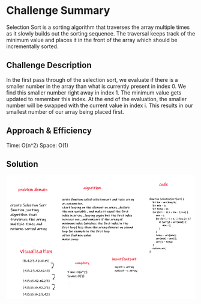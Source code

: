 # Challenge Summary
Selection Sort is a sorting algorithm that traverses the array multiple times as it slowly builds out the sorting sequence. The traversal keeps track of the minimum value and places it in the front of the array which should be incrementally sorted.

## Challenge Description
 In the first pass through of the selection sort, we evaluate if there is a smaller number in the array than what is currently present in index 0. We find this smaller number right away in index 1. The minimum value gets updated to remember this index. At the end of the evaluation, the smaller number will be swapped with the current value in index i. This results in our smallest number of our array being placed first.

## Approach & Efficiency
  Time: O(n^2)
  Space: O(1)

## Solution

![sort](../assets/sort.PNG)